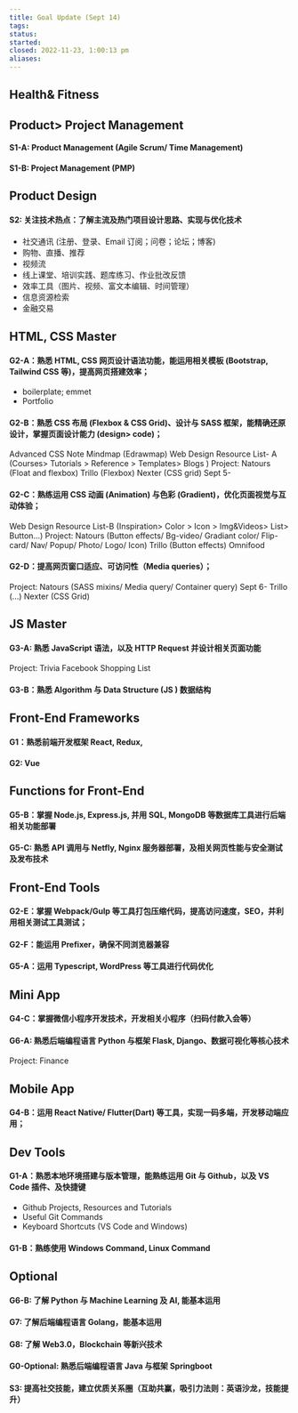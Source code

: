 ```yaml
---
title: Goal Update (Sept 14)
tags: 
status: 
started: 
closed: 2022-11-23, 1:00:13 pm
aliases: 
---
```

## Health& Fitness
## Product> Project Management
#### S1-A: Product Management (Agile Scrum/ Time Management)
#### S1-B: Project Management (PMP)
## Product Design
#### S2: 关注技术热点：了解主流及热门项目设计思路、实现与优化技术

- 社交通讯 (注册、登录、Email 订阅；问卷；论坛；博客)
- 购物、直播、推荐
- 视频流
- 线上课堂、培训实践、题库练习、作业批改反馈
- 效率工具（图片、视频、富文本编辑、时间管理）
- 信息资源检索
- 金融交易
## HTML, CSS Master
#### G2-A：熟悉 HTML, CSS 网页设计语法功能，能运用相关模板 (Bootstrap, Tailwind CSS 等)，提高网页搭建效率；

- boilerplate; emmet  
- Portfolio 
#### G2-B：熟悉 CSS 布局 (Flexbox & CSS Grid)、设计与 SASS 框架，能精确还原设计，掌握页面设计能力 (design> code)；
Advanced CSS Note Mindmap (Edrawmap) 
Web Design Resource List- A (Courses> Tutorials > Reference > Templates> Blogs ) 
Project: 
  Natours (Float and flexbox) 
  Trillo (Flexbox) 
  Nexter (CSS grid) Sept 5-
#### G2-C：熟练运用 CSS 动画 (Animation) 与色彩 (Gradient)，优化页面视觉与互动体验；
Web Design Resource List-B (Inspiration> Color > Icon > Img&Videos> List> Button...) 
Project: 
  Natours (Button effects/ Bg-video/ Gradiant color/ Flip-card/ Nav/ Popup/ Photo/ Logo/ Icon)
  Trillo (Button effects)
  Omnifood 
#### G2-D：提高网页窗口适应、可访问性（Media queries）；
Project: 
  Natours (SASS mixins/ Media query/ Container query) Sept 6-
  Trillo (...)
  Nexter (CSS Grid)

## JS Master
#### G3-A: 熟悉 JavaScript 语法，以及 HTTP Request 并设计相关页面功能
Project: 
  Trivia 
  Facebook 
  Shopping List 
#### G3-B：熟悉 Algorithm 与 Data Structure (JS ) 数据结构
## Front-End Frameworks
#### G1：熟悉前端开发框架 React, Redux, 
#### G2: Vue
## Functions for Front-End
#### G5-B：掌握 Node.js, Express.js, 并用 SQL, MongoDB 等数据库工具进行后端相关功能部署
#### G5-C: 熟悉 API 调用与 Netfly, Nginx 服务器部署，及相关网页性能与安全测试及发布技术
## Front-End Tools
#### G2-E：掌握 Webpack/Gulp 等工具打包压缩代码，提高访问速度，SEO，并利用相关测试工具测试；
#### G2-F：能运用 Prefixer，确保不同浏览器兼容
#### G5-A：运用 Typescript, WordPress 等工具进行代码优化
## Mini App
#### G4-C：掌握微信小程序开发技术，开发相关小程序（扫码付款入会等）
#### G6-A: 熟悉后端编程语言 Python 与框架 Flask, Django、数据可视化等核心技术
Project: Finance
## Mobile App
#### G4-B：运用 React Native/ Flutter(Dart) 等工具，实现一码多端，开发移动端应用；
## Dev Tools
#### G1-A：熟悉本地环境搭建与版本管理，能熟练运用 Git 与 Github，以及 VS Code 插件、及快捷键

- Github Projects, Resources and Tutorials 
- Useful Git Commands 
- Keyboard Shortcuts (VS Code and Windows)
#### G1-B：熟练使用 Windows Command, Linux Command
## Optional
#### G6-B: 了解 Python 与 Machine Learning 及 AI, 能基本运用
#### G7: 了解后端编程语言 Golang，能基本运用
#### G8: 了解 Web3.0，Blockchain 等新兴技术
#### G0-Optional: 熟悉后端编程语言 Java 与框架 Springboot
#### S3: 提高社交技能，建立优质关系圈（互助共赢，吸引力法则：英语沙龙，技能提升）

